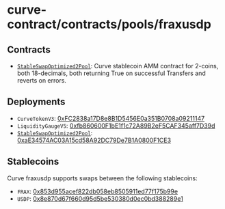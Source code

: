 # curve-contract/contracts/pools/fraxusdp

## Contracts

- [`StableSwapOptimized2Pool`](StableSwapOptimized2Pool.vy): Curve stablecoin AMM contract for 2-coins, both 18-decimals, both returning True on successful Transfers and reverts on errors.

## Deployments

- `CurveTokenV3`: [0xFC2838a17D8e8B1D5456E0a351B0708a09211147](https://etherscan.io/address/0xFC2838a17D8e8B1D5456E0a351B0708a09211147)
- `LiquidityGaugeV5`: [0xfb860600F1bE1f1c72A89B2eF5CAF345aff7D39d](https://etherscan.io/address/0xfb860600F1bE1f1c72A89B2eF5CAF345aff7D39d)
- [`StableSwapOptimized2Pool`](StableSwapOptimized2Pool.vy): [0xaE34574AC03A15cd58A92DC79De7B1A0800F1CE3](https://etherscan.io/address/0xaE34574AC03A15cd58A92DC79De7B1A0800F1CE3)

## Stablecoins

Curve fraxusdp supports swaps between the following stablecoins:

- `FRAX`: [0x853d955acef822db058eb8505911ed77f175b99e](https://etherscan.io/token/0x853d955acef822db058eb8505911ed77f175b99e)
- `USDP`: [0x8e870d67f660d95d5be530380d0ec0bd388289e1](https://etherscan.io/token/0x8e870d67f660d95d5be530380d0ec0bd388289e1)

